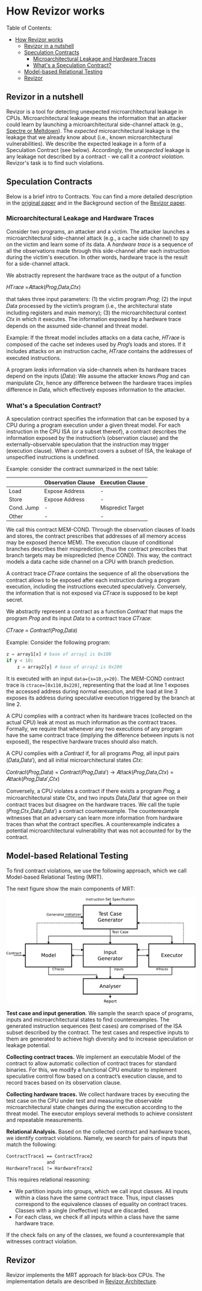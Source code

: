 # How Revizor works

Table of Contents:
- [How Revizor works](#how-revizor-works)
  - [Revizor in a nutshell](#revizor-in-a-nutshell)
  - [Speculation Contracts](#speculation-contracts)
    - [Microarchitectural Leakage and Hardware Traces](#microarchitectural-leakage-and-hardware-traces)
    - [What's a Speculation Contract?](#whats-a-speculation-contract)
  - [Model-based Relational Testing](#model-based-relational-testing)
  - [Revizor](#revizor)


## Revizor in a nutshell

Revizor is a tool for detecting unexpected microarchitectural leakage in CPUs.
Microarchitectural leakage means the information that an attacker could learn by launching a microarchitectural side-channel attack (e.g., [Spectre or Meltdown](https://meltdownattack.com/)).
The *expected* microarchitectural leakage is the leakage that we already know about (i.e., known microarchitectural vulnerabilities).
We describe the expected leakage in a form of a Speculation Contract (see below).
Accordingly, the *unexpected* leakage is any leakage not described by a contract - we call it a *contract violation*.
Revizor's task is to find such violations.


## Speculation Contracts

Below is a brief intro to Contracts. You can find a more detailed description in the [original paper](https://arxiv.org/abs/2006.03841) and in the Background section of the [Revizor paper](https://arxiv.org/pdf/2105.06872.pdf).

### Microarchitectural Leakage and Hardware Traces

Consider two programs, an attacker and a victim.
The attacker launches a microarchitectural side-channel attack (e.g., a cache side channel) to spy on the victim and learn some of its data.
A *hardware trace* is a sequence of all the observations made through this side-channel after each instruction during the victim's execution.
In other words, hardware trace is the result for a side-channel attack.

We abstractly represent the hardware trace as the output of a function

𝐻𝑇𝑟𝑎𝑐𝑒 =𝐴𝑡𝑡𝑎𝑐𝑘(𝑃𝑟𝑜𝑔,𝐷𝑎𝑡𝑎,𝐶𝑡𝑥)

that takes three input parameters:
(1) the victim program 𝑃𝑟𝑜𝑔;
(2) the input 𝐷𝑎𝑡𝑎 processed by the victim’s program (i.e., the architectural state including registers and main memory);
(3) the microarchitectural context 𝐶𝑡𝑥 in which it executes.
The information exposed by a hardware trace depends on the assumed side-channel and threat model.

Example: If the threat model includes attacks on a data cache, 𝐻𝑇𝑟𝑎𝑐𝑒 is composed of the cache set indexes used by 𝑃𝑟𝑜𝑔’s loads and stores.
If it includes attacks on an instruction cache, 𝐻𝑇𝑟𝑎𝑐𝑒 contains the addresses of executed instructions.

A program *leaks* information via side-channels when its hardware traces depend on the inputs (𝐷𝑎𝑡𝑎):
We assume the attacker knows 𝑃𝑟𝑜𝑔 and can manipulate 𝐶𝑡𝑥, hence any difference between the hardware traces implies difference in 𝐷𝑎𝑡𝑎, which effectively exposes information to the attacker.

### What's a Speculation Contract?

A speculation contract specifies the information that can be exposed by a CPU during a program execution under a given threat model.
For each instruction in the CPU ISA (or a subset thereof), a contract describes the information exposed by the instruction’s (observation clause) and the externally-observable speculation that the instruction may trigger (execution clause).
When a contract covers a subset of ISA, the leakage of unspecified instructions is undefined.

Example: consider the contract summarized in the next table:

|            | Observation Clause | Execution Clause  |
| ---------- | ------------------ | ----------------- |
| Load       | Expose Address     | -                 |
| Store      | Expose Address     | -                 |
| Cond. Jump | -                  | Mispredict Target |
| Other      | -                  | -                 |

We call this contract MEM-COND.
Through the observation clauses of loads and stores, the contract prescribes that addresses of all memory access may be exposed (hence MEM).
The execution clause of conditional branches describes their misprediction, thus the contract prescribes that branch targets may be mispredicted (hence COND).
This way, the contract models a data cache side channel on a CPU with branch prediction.

A contract trace 𝐶𝑇𝑟𝑎𝑐𝑒 contains the sequence of all the observations the contract allows to be exposed after each instruction during a program execution, including the instructions executed speculatively.
Conversely, the information that is not exposed via 𝐶𝑇𝑟𝑎𝑐𝑒 is supposed to be kept secret.

We abstractly represent a contract as a function 𝐶𝑜𝑛𝑡𝑟𝑎𝑐𝑡 that maps the program 𝑃𝑟𝑜𝑔 and its input 𝐷𝑎𝑡𝑎 to a contract trace 𝐶𝑇𝑟𝑎𝑐𝑒:

𝐶𝑇𝑟𝑎𝑐𝑒 = 𝐶𝑜𝑛𝑡𝑟𝑎𝑐𝑡(𝑃𝑟𝑜𝑔,𝐷𝑎𝑡𝑎)

Example: Consider the following program:

```python
z = array1[x] # base of array1 is 0x100
if y < 10:
    z = array2[y] # base of array2 is 0x200
```
It is executed with an input `data={x=10,y=20}`. 
The MEM-COND contract trace is `ctrace=[0x110,0x220]`, representing that the load at line 1 exposes the accessed address during normal execution, and the load at line 3 exposes its address during speculative execution triggered by the branch at line 2.

A CPU complies with a contract when its hardware traces (collected on the actual CPU) leak at most as much information as the contract traces.
Formally, we require that whenever any two executions of any program have the same contract trace (implying the difference between inputs is not exposed), the respective hardware traces should also match.

A CPU complies with a 𝐶𝑜𝑛𝑡𝑟𝑎𝑐𝑡 if, for all programs 𝑃𝑟𝑜𝑔, all input pairs (𝐷𝑎𝑡𝑎,𝐷𝑎𝑡𝑎′), and all initial microarchitectural states 𝐶𝑡𝑥:

𝐶𝑜𝑛𝑡𝑟𝑎𝑐𝑡(𝑃𝑟𝑜𝑔,𝐷𝑎𝑡𝑎) = 𝐶𝑜𝑛𝑡𝑟𝑎𝑐𝑡(𝑃𝑟𝑜𝑔,𝐷𝑎𝑡𝑎′)
-> 𝐴𝑡𝑡𝑎𝑐𝑘(𝑃𝑟𝑜𝑔,𝐷𝑎𝑡𝑎,𝐶𝑡𝑥) = 𝐴𝑡𝑡𝑎𝑐𝑘(𝑃𝑟𝑜𝑔,𝐷𝑎𝑡𝑎′,𝐶𝑡𝑥)

Conversely, a CPU violates a contract if there exists a program 𝑃𝑟𝑜𝑔, a microarchitectural state Ctx, and two inputs 𝐷𝑎𝑡𝑎,𝐷𝑎𝑡𝑎′ that agree on their contract traces but disagree on the hardware traces.
We call the tuple (𝑃𝑟𝑜𝑔,𝐶𝑡𝑥,𝐷𝑎𝑡𝑎,𝐷𝑎𝑡𝑎′) a contract counterexample.
The counterexample witnesses that an adversary can learn more information from hardware traces than what the contract specifies.
A counterexample indicates a potential microarchitectural vulnerability that was not accounted for by the contract.

## Model-based Relational Testing

To find contract violations, we use the following approach, which we call Model-based Relational Testing (MRT).

The next figure show the main components of MRT:

![MRT](./diagrams/Arch.png)

**Test case and input generation**.
We sample the search space of programs, inputs and microarchitectural states to find counterexamples.
The generated instruction sequences (test cases) are comprised of the ISA subset described by the contract.
The test cases and respective inputs to them are generated to achieve high diversity and to increase speculation or leakage potential.

**Collecting contract traces.**
We implement an executable Model of the contract to allow automatic collection of contract traces for standard binaries.
For this, we modify a functional CPU emulator to implement speculative control flow based on a contract’s execution
clause, and to record traces based on its observation clause.

**Collecting hardware traces.**
We collect hardware traces by executing the test case on the CPU under test and measuring the observable microarchitectural state changes during the execution according to the threat model.
The executor employs several methods to achieve consistent and repeatable measurements.

**Relational Analysis.**
Based on the collected contract and hardware traces, we identify contract violations.
Namely, we search for pairs of inputs that match the following:

```
ContractTrace1 == ContractTrace2
               and 
HardwareTrace1 != HardwareTrace2
```

This requires relational reasoning:
* We partition inputs into groups, which we call input classes.
All inputs within a class have the same contract trace.
Thus, input classes correspond to the equivalence classes of equality on contract traces.
Classes with a single (ineffective) input are discarded.
* For each class, we check if all inputs within a class have the same hardware trace.

If the check fails on any of the classes, we found a counterexample that witnesses contract violation.

## Revizor

Revizor implements the MRT approach for black-box CPUs.
The implementation details are described in [Revizor Architecture](./architecture.md).